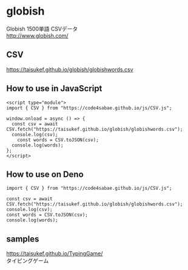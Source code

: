 # globish
Globish 1500単語 CSVデータ  
http://www.globish.com/  

## CSV
https://taisukef.github.io/globish/globishwords.csv
 
## How to use in JavaScript
```
<script type="module">
import { CSV } from "https://code4sabae.github.io/js/CSV.js";
 
window.onload = async () => {
  const csv = await CSV.fetch("https://taisukef.github.io/globish/globishwords.csv");
  console.log(csv);
 	const words = CSV.toJSON(csv);
  console.log(words);
};
</script>
```

## How to use on Deno
```
import { CSV } from "https://code4sabae.github.io/js/CSV.js";
 
const csv = await CSV.fetch("https://taisukef.github.io/globish/globishwords.csv");
console.log(csv);
const words = CSV.toJSON(csv);
console.log(words);
```

## samples
https://taisukef.github.io/TypingGame/  
タイピングゲーム  
